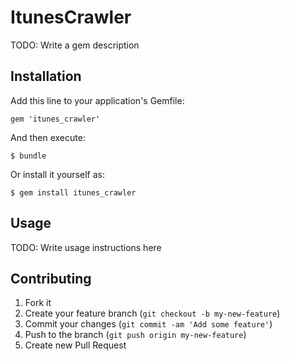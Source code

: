 # ItunesCrawler

TODO: Write a gem description

## Installation

Add this line to your application's Gemfile:

    gem 'itunes_crawler'

And then execute:

    $ bundle

Or install it yourself as:

    $ gem install itunes_crawler

## Usage

TODO: Write usage instructions here

## Contributing

1. Fork it
2. Create your feature branch (`git checkout -b my-new-feature`)
3. Commit your changes (`git commit -am 'Add some feature'`)
4. Push to the branch (`git push origin my-new-feature`)
5. Create new Pull Request
